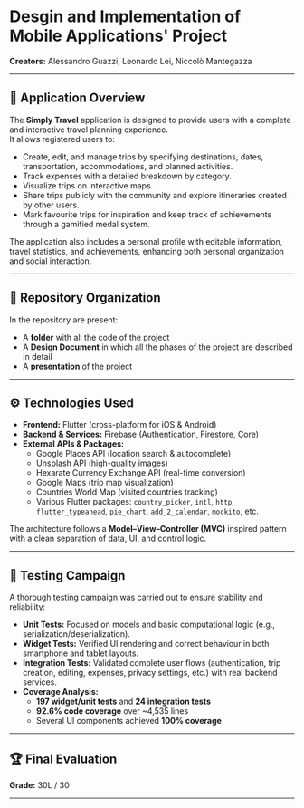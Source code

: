 # Desgin and Implementation of Mobile Applications' Project

**Creators:** Alessandro Guazzi, Leonardo Lei, Niccolò Mantegazza  

---

## 📌 Application Overview
The **Simply Travel** application is designed to provide users with a complete and interactive travel planning experience.  
It allows registered users to:
- Create, edit, and manage trips by specifying destinations, dates, transportation, accommodations, and planned activities.  
- Track expenses with a detailed breakdown by category.  
- Visualize trips on interactive maps.  
- Share trips publicly with the community and explore itineraries created by other users.  
- Mark favourite trips for inspiration and keep track of achievements through a gamified medal system.  

The application also includes a personal profile with editable information, travel statistics, and achievements, enhancing both personal organization and social interaction.

---

## 📂 Repository Organization
In the repository are present:
- A **folder** with all the code of the project
- A **Design Document** in which all the phases of the project are described in detail
- A **presentation** of the project


---

## ⚙️ Technologies Used
- **Frontend:** Flutter (cross-platform for iOS & Android)  
- **Backend & Services:** Firebase (Authentication, Firestore, Core)  
- **External APIs & Packages:**  
  - Google Places API (location search & autocomplete)  
  - Unsplash API (high-quality images)  
  - Hexarate Currency Exchange API (real-time conversion)  
  - Google Maps (trip map visualization)  
  - Countries World Map (visited countries tracking)  
  - Various Flutter packages: `country_picker`, `intl`, `http`, `flutter_typeahead`, `pie_chart`, `add_2_calendar`, `mockito`, etc.  

The architecture follows a **Model–View–Controller (MVC)** inspired pattern with a clean separation of data, UI, and control logic.

---

## 🧪 Testing Campaign
A thorough testing campaign was carried out to ensure stability and reliability:  
- **Unit Tests:** Focused on models and basic computational logic (e.g., serialization/deserialization).  
- **Widget Tests:** Verified UI rendering and correct behaviour in both smartphone and tablet layouts.  
- **Integration Tests:** Validated complete user flows (authentication, trip creation, editing, expenses, privacy settings, etc.) with real backend services.  
- **Coverage Analysis:**  
  - **197 widget/unit tests** and **24 integration tests**  
  - **92.6% code coverage** over ~4,535 lines  
  - Several UI components achieved **100% coverage**  

---

## 🏆 Final Evaluation
**Grade:** 30L / 30  

---
